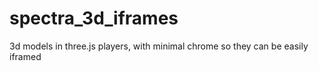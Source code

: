 # spectra_3d_iframes
3d models in three.js players, with minimal chrome so they can be easily iframed
